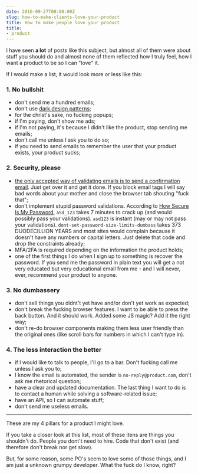```yaml
---
date: 2016-09-27T00:00:00Z
slug: how-to-make-clients-love-your-product
title: How to make people love your product
title:
- product
---
```


I have seen **a lot** of posts like this subject, but almost all of them were
about stuff you should do and almost none of them reflected how I
truly feel, how I want a product to be so I can "love" it.

If I would make a list, it would look more or less like this:

### 1. No bullshit

- don't send me a hundred emails;
- don't use [dark design patterns](http://darkpatterns.org/);
- for the christ's sake, no fucking popups;
- if I'm paying, don't show me ads;
- if I'm not paying, it's because I didn't like the product, stop sending me
emails;
- don't call me unless I ask you to do so;
- if you need to send emails to remember the user that your product exists,
your product sucks;

### 2. Security, please

- [the only accepted way of validating emails is to send a confirmation email](https://hackernoon.com/the-100-correct-way-to-validate-email-addresses-7c4818f24643).
Just get over it and get it done. If you block email tags I will say bad words
about your mother and close the browser tab shouting "fuck that";
- don't implement stupid password validations. According to
[How Secure Is My Password](https://howsecureismypassword.net/),
`aSd_123` takes 7 minutes to crack up (and would possibly pass your validations).
`asd123` is instant (may or may not pass your validations).
`dont-set-password-size-limits-dumbass` takes 373 DUODECILLION YEARS and most
sites would complain because it doesn't have any numbers or capital letters.
Just delete that code and drop the constraints already;
- MFA/2FA is required depending on the information the product holds;
- one of the first things I do when I sign up to something is recover the
password. If you send me the password in plain text you will get a not very
educated but very educational email from me - and I will never, ever,
recommend your product to anyone.

### 3. No dumbassery

- don't sell things you didnt't yet have and/or don't yet work as expected;
- don't break the fucking browser features. I want to be able to press the
back button. And it should work. Added some JS magic? Add it the right way;
- don't re-do browser components making them less user friendly than the
original ones (like scroll bars for numbers in which I can't type in).

### 4. The less interaction the better

- if I would like to talk to people, I'll go to a bar. Don't fucking call me
unless I ask you to;
- I know the email is automated, the sender is `no-reply@product.com`,
don't ask me rhetorical question;
- have a clear and updated documentation. The last thing I want to
do is to contact a human while solving a software-related issue;
- have an API, so I can automate stuff;
- don't send me useless emails.

-----

These are my 4 pillars for a product I might love.

If you take a closer look at this list, most of these itens are things you
shouldn't do. People you dont't need to hire. Code that don't exist
(and therefore don't break nor get slow).

But, for some reason, some PO's seem to love some of those things,
and I am just a unknown grumpy developer. What the fuck do I know, right?

